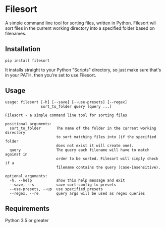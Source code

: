 # Filesort
A simple command line tool for sorting files, written in Python. Filesort will sort files in the current working directory into a specified folder based on filenames.

## Installation
`pip install filesort`

It installs straight to your Python "Scripts" directory, so just make sure that's in your PATH, then you're set to use Filesort.

## Usage
```
usage: filesort [-h] [--save] [--use-presets] [--regex]
                sort_to_folder query [query ...]

Filesort - a simple command line tool for sorting files

positional arguments:
  sort_to_folder       The name of the folder in the current working directory
                       to sort matching files into (if the specified folder
                       does not exist it will create one).
  query                The query each filename will have to match against in
                       order to be sorted. Filesort will simply check if a
                       filename contains the query (case-insensitive).

optional arguments:
  -h, --help           show this help message and exit
  --save, --s          save sort-config to presets
  --use-presets, --up  use specified presets
  --regex, --re        query args will be used as regex queries
```

## Requirements
Python 3.5 or greater
